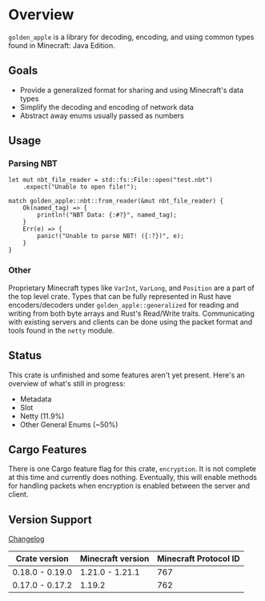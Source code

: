 # Overview

`golden_apple` is a library for decoding, encoding, and using common types found in Minecraft: Java Edition.

## Goals

- Provide a generalized format for sharing and using Minecraft's data types
- Simplify the decoding and encoding of network data
- Abstract away enums usually passed as numbers

## Usage

### Parsing NBT

```rust, no_run
let mut nbt_file_reader = std::fs::File::open("test.nbt")
    .expect("Unable to open file!");

match golden_apple::nbt::from_reader(&mut nbt_file_reader) {
    Ok(named_tag) => {
        println!("NBT Data: {:#?}", named_tag);
    }
    Err(e) => {
        panic!("Unable to parse NBT! ({:?})", e);
    }
}
```

### Other

Proprietary Minecraft types like `VarInt`, `VarLong`, and `Position` are a part of the top level crate.
Types that can be fully represented in Rust have encoders/decoders under `golden_apple::generalized` for reading and writing from both byte arrays and Rust's Read/Write traits.
Communicating with existing servers and clients can be done using the packet format and tools found in the `netty` module.
<!-- TODO: put more real examples here, PLEASE. -->

## Status

This crate is unfinished and some features aren't yet present. Here's an overview of what's still in progress:

- Metadata
- Slot
- Netty (11.9%)
- Other General Enums (~50%)

## Cargo Features

There is one Cargo feature flag for this crate, `encryption`. It is not complete at this time and currently does nothing. Eventually, this will enable methods for handling packets when encryption is enabled between the server and client.

## Version Support

[Changelog](changelog.md)

|  Crate version  | Minecraft version | Minecraft Protocol ID |
| --------------- | ----------------- | --------------------- |
| 0.18.0 - 0.19.0 | 1.21.0 - 1.21.1   | 767                   |
| 0.17.0 - 0.17.2 | 1.19.2            | 762                   |
